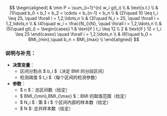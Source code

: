 

$$
\begin{aligned}
& \min P = \sum_{i=1}^{n} w_i g(t_i) \\
& \text{s.t.} \\
& (1)\quad b_0 < b_1 < b_2 < \cdots < b_{n-1} < b_n \\
& (2)\quad 10 \leq t_i \leq 25, \quad \forall i = 1,2,\ldots,n \\
& (3)\quad N_i > 25, \quad \forall i = 1,2,\ldots,n \\
& (4)\quad w_i = \frac{N_i}{N}, \quad \forall i = 1,2,\ldots,n \\
& (5)\quad g(t_i) = 
\begin{cases} 
1 & \text{if } t_i \leq 12 \\
2 & \text{if } 12 < t_i \leq 25
\end{cases}
\quad \forall i = 1,2,\ldots,n \\
& (6)\quad b_0 = BMI_{min},\quad b_n = BMI_{max} \\
\end{aligned}
$$

### 说明与补充：

- **决策变量**：  
  - 区间分割点 $ b_i $（决定 BMI 的分段区间）  
  - 检测阈值 $ t_i $（每个区间的检测参数）  
- **参数**：  
  - $ n $：总区间数（给定）  
  - $ BMI_{\min},BMI_{\max} $：BMI 的取值范围（给定）
  - $ N_i $ : 第 $ i $ 个区间内部的样本数（给定）
  - $ N $:  总共样本数（给定）

